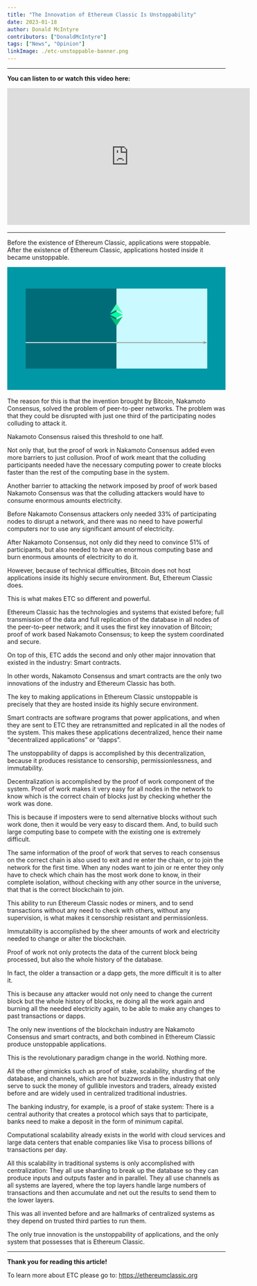 ```yaml
---
title: "The Innovation of Ethereum Classic Is Unstoppability"
date: 2023-01-18
author: Donald McIntyre
contributors: ["DonaldMcIntyre"]
tags: ["News", "Opinion"]
linkImage: ./etc-unstoppable-banner.png
---
```


---
**You can listen to or watch this video here:**

<iframe width="560" height="315" src="https://www.youtube.com/embed/7D613eZK3s4" title="YouTube video player" frameborder="0" allow="accelerometer; autoplay; clipboard-write; encrypted-media; gyroscope; picture-in-picture" allowfullscreen></iframe>

---

Before the existence of Ethereum Classic, applications were stoppable. After the existence of Ethereum Classic, applications hosted inside it became unstoppable.

![ETC Unstoppability of Applications is the Innovation.](./etc-unstoppable-banner.png)

The reason for this is that the invention brought by Bitcoin, Nakamoto Consensus, solved the problem of peer-to-peer networks. The problem was that they could be disrupted with just one third of the participating nodes colluding to attack it. 

Nakamoto Consensus raised this threshold to one half.

Not only that, but the proof of work in Nakamoto Consensus added even more barriers to just collusion. Proof of work meant that the colluding participants needed have the necessary computing power to create blocks faster than the rest of the computing base in the system.

Another barrier to attacking the network imposed by proof of work based Nakamoto Consensus was that the colluding attackers would have to consume enormous amounts electricity.

Before Nakamoto Consensus attackers only needed 33% of participating nodes to disrupt a network, and there was no need to have powerful computers nor to use any significant amount of electricity. 

After Nakamoto Consensus, not only did they need to convince 51% of participants, but also needed to have an enormous computing base and burn enormous amounts of electricity to do it.

However, because of technical difficulties, Bitcoin does not host applications inside its highly secure environment. But, Ethereum Classic does. 

This is what makes ETC so different and powerful.

Ethereum Classic has the technologies and systems that existed before; full transmission of the data and full replication of the database in all nodes of the peer-to-peer network; and it uses the first key innovation of Bitcoin; proof of work based Nakamoto Consensus; to keep the system coordinated and secure.

On top of this, ETC adds the second and only other major innovation that existed in the industry: Smart contracts.

In other words, Nakamoto Consensus and smart contracts are the only two innovations of the industry and Ethereum Classic has both.

The key to making applications in Ethereum Classic unstoppable is precisely that they are hosted inside its highly secure environment.

Smart contracts are software programs that power applications, and when they are sent to ETC they are retransmitted and replicated in all the nodes of the system. This makes these applications decentralized, hence their name “decentralized applications” or “dapps”.

The unstoppability of dapps is accomplished by this decentralization, because it produces resistance to censorship, permissionlessness, and immutability.

Decentralization is accomplished by the proof of work component of the system. Proof of work makes it very easy for all nodes in the network to know which is the correct chain of blocks just by checking whether the work was done.

This is because if imposters were to send alternative blocks without such work done, then it would be very easy to discard them. And, to build such large computing base to compete with the existing one is extremely difficult.

The same information of the proof of work that serves to reach consensus on the correct chain is also used to exit and re enter the chain, or to join the network for the first time. When any nodes want to join or re enter they only have to check which chain has the most work done to know, in their complete isolation, without checking with any other source in the universe, that that is the correct blockchain to join.

This ability to run Ethereum Classic nodes or miners, and to send transactions without any need to check with others, without any supervision, is what makes it censorship resistant and permissionless.

Immutability is accomplished by the sheer amounts of work and electricity needed to change or alter the blockchain. 

Proof of work not only protects the data of the current block being processed, but also the whole history of the database. 

In fact, the older a transaction or a dapp gets, the more difficult it is to alter it. 

This is because any attacker would not only need to change the current block but the whole history of blocks, re doing all the work again and burning all the needed electricity again, to be able to make any changes to past transactions or dapps.

The only new inventions of the blockchain industry are Nakamoto Consensus and smart contracts, and both combined in Ethereum Classic produce unstoppable applications.

This is the revolutionary paradigm change in the world. Nothing more.

All the other gimmicks such as proof of stake, scalability, sharding of the database, and channels, which are hot buzzwords in the industry that only serve to suck the money of gullible investors and traders, already existed before and are widely used in centralized traditional industries.

The banking industry, for example, is a proof of stake system: There is a central authority that creates a protocol which says that to participate, banks need to make a deposit in the form of minimum capital. 

Computational scalability already exists in the world with cloud services and large data centers that enable companies like Visa to process billions of transactions per day.

All this scalability in traditional systems is only accomplished with centralization: They all use sharding to break up the database so they can produce inputs and outputs faster and in parallel. They all use channels as all systems are layered, where the top layers handle large numbers of transactions and then accumulate and net out the results to send them to the lower layers.

This was all invented before and are hallmarks of centralized systems as they depend on trusted third parties to run them.

The only true innovation is the unstoppability of applications, and the only system that possesses that is Ethereum Classic.

---

**Thank you for reading this article!**

To learn more about ETC please go to: https://ethereumclassic.org
